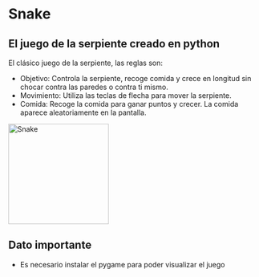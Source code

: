 # Snake

## El juego de la serpiente creado en python

El clásico juego de la serpiente, las reglas son:

 - Objetivo: Controla la serpiente, recoge comida y crece en longitud sin chocar contra las paredes o contra ti mismo.
 - Movimiento: Utiliza las teclas de flecha para mover la serpiente.
 - Comida: Recoge la comida para ganar puntos y crecer. La comida aparece aleatoriamente en la pantalla.

<img src="https://raw.githubusercontent.com/Tarikul-Islam-Anik/Animated-Fluent-Emojis/master/Emojis/Animals/Snake.png" alt="Snake" width="200" height="200" />


## Dato importante

- Es necesario instalar el pygame para poder visualizar el juego

